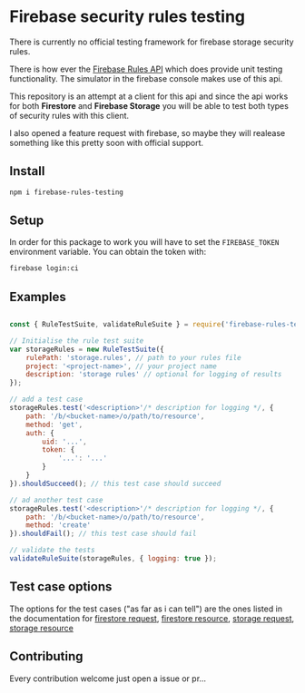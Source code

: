 # Firebase security rules testing

There is currently no official testing framework for firebase storage security rules.

There is how ever the [Firebase Rules API](https://developers.google.com/apis-explorer/?hl=en_US#search/firebaserules/firebaserules/v1/) which does provide unit testing functionality.
The simulator in the firebase console makes use of this api.

This repository is an attempt at a client for this api and since the api works for both **Firestore** and **Firebase Storage** you will be able to test both types of security rules with this client.

I also opened a feature request with firebase, so maybe they will realease something like this pretty soon with official support.

## Install
```sh
npm i firebase-rules-testing
```

## Setup
In order for this package to work you will have to set the `FIREBASE_TOKEN` environment variable.
You can obtain the token with:
```sh
firebase login:ci
```

## Examples

## 
```javascript
const { RuleTestSuite, validateRuleSuite } = require('firebase-rules-testing');

// Initialise the rule test suite
var storageRules = new RuleTestSuite({
	rulePath: 'storage.rules', // path to your rules file
	project: '<project-name>', // your project name
	description: 'storage rules' // optional for logging of results
});

// add a test case
storageRules.test('<description>'/* description for logging */, {
	path: '/b/<bucket-name>/o/path/to/resource',
	method: 'get',
	auth: {
		uid: '...',
		token: {
			'...': '...'
		}
	}
}).shouldSucceed(); // this test case should succeed

// ad another test case
storageRules.test('<description>'/* description for logging */, {
	path: '/b/<bucket-name>/o/path/to/resource',
	method: 'create'
}).shouldFail(); // this test case should fail

// validate the tests
validateRuleSuite(storageRules, { logging: true });

```

## Test case options

The options for the test cases ("as far as i can tell") are the ones listed in the documentation for [firestore request](https://firebase.google.com/docs/reference/rules/rules.firestore.Request), [firestore resource](https://firebase.google.com/docs/reference/rules/rules.firestore.Resource), [storage request](https://firebase.google.com/docs/reference/security/storage/#request), [storage resource](https://firebase.google.com/docs/reference/security/storage/#resource)

## Contributing
Every contribution welcome just open a issue or pr...